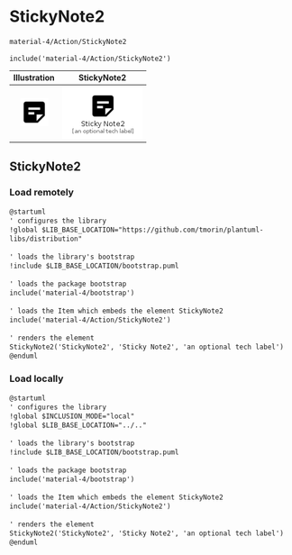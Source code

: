 # StickyNote2


```text
material-4/Action/StickyNote2
```

```text
include('material-4/Action/StickyNote2')
```



| Illustration | StickyNote2 |
| :---: | :---: |
| ![illustration for Illustration](../../material-4/Action/StickyNote2.png) | ![illustration for StickyNote2](../../material-4/Action/StickyNote2.Local.png) |




## StickyNote2

### Load remotely
```plantuml
@startuml
' configures the library
!global $LIB_BASE_LOCATION="https://github.com/tmorin/plantuml-libs/distribution"

' loads the library's bootstrap
!include $LIB_BASE_LOCATION/bootstrap.puml

' loads the package bootstrap
include('material-4/bootstrap')

' loads the Item which embeds the element StickyNote2
include('material-4/Action/StickyNote2')

' renders the element
StickyNote2('StickyNote2', 'Sticky Note2', 'an optional tech label')
@enduml
```

### Load locally
```plantuml
@startuml
' configures the library
!global $INCLUSION_MODE="local"
!global $LIB_BASE_LOCATION="../.."

' loads the library's bootstrap
!include $LIB_BASE_LOCATION/bootstrap.puml

' loads the package bootstrap
include('material-4/bootstrap')

' loads the Item which embeds the element StickyNote2
include('material-4/Action/StickyNote2')

' renders the element
StickyNote2('StickyNote2', 'Sticky Note2', 'an optional tech label')
@enduml
```

